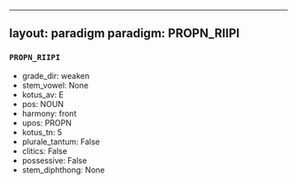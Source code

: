
---
layout: paradigm
paradigm: PROPN_RIIPI
---
### ` PROPN_RIIPI `


* grade_dir: weaken
* stem_vowel: None
* kotus_av: E
* pos: NOUN
* harmony: front
* upos: PROPN
* kotus_tn: 5
* plurale_tantum: False
* clitics: False
* possessive: False
* stem_diphthong: None
